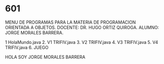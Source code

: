 # 601

MENU DE PROGRAMAS PARA LA MATERIA DE PROGRAMACION ORIENTADA A OBJETOS.
DOCENTE: DR. HUGO ORTIZ QUIROGA.
ALUMNO: JORGE MORALES BARRERA.

1  HolaMundo.java
2. V1 TRIFIV.java
3. V2 TRIFIV.java
4. V3 TRIFIV.java
5. V4 TRIFIV.java
6. JUEGO

HOLA SOY JORGE MORALES BARRERA 